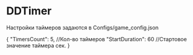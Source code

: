 # DDTimer

Настройки таймеров задаются в Configs/game_config.json 

{
	"TimersCount": 5, //Кол-во таймеров
	"StartDuration": 60 //Стартовое значение таймера сек.
}
